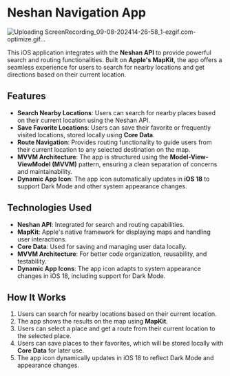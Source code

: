 # Neshan Navigation App

![Uploading ScreenRecording_09-08-202414-26-58_1-ezgif.com-optimize.gif…]()


This iOS application integrates with the **Neshan API** to provide powerful search and routing functionalities. Built on **Apple's MapKit**, the app offers a seamless experience for users to search for nearby locations and get directions based on their current location.

## Features

- **Search Nearby Locations**: Users can search for nearby places based on their current location using the Neshan API.
- **Save Favorite Locations**: Users can save their favorite or frequently visited locations, stored locally using **Core Data**.
- **Route Navigation**: Provides routing functionality to guide users from their current location to any selected destination on the map.
- **MVVM Architecture**: The app is structured using the **Model-View-ViewModel (MVVM)** pattern, ensuring a clean separation of concerns and maintainability.
- **Dynamic App Icon**: The app icon automatically updates in **iOS 18** to support Dark Mode and other system appearance changes.

## Technologies Used

- **Neshan API**: Integrated for search and routing capabilities.
- **MapKit**: Apple's native framework for displaying maps and handling user interactions.
- **Core Data**: Used for saving and managing user data locally.
- **MVVM Architecture**: For better code organization, reusability, and testability.
- **Dynamic App Icons**: The app icon adapts to system appearance changes in iOS 18, including support for Dark Mode.

## How It Works

1. Users can search for nearby locations based on their current location.
2. The app shows the results on the map using **MapKit**.
3. Users can select a place and get a route from their current location to the selected place.
4. Users can save places to their favorites, which will be stored locally with **Core Data** for later use.
5. The app icon dynamically updates in iOS 18 to reflect Dark Mode and appearance changes.
